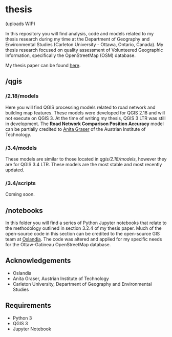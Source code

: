# thesis 

(uploads WIP)

In this repository you will find analysis, code and models related to my thesis research during my time at the Department of Geography and Environmental Studies (Carleton University - Ottawa, Ontario, Canada). My thesis research focused on quality assessment of Volunteered Geographic Information, specifically the OpenStreetMap (OSM) database.

My thesis paper can be found [here](https://curve.carleton.ca/fb66a114-871d-4cac-bfb1-092a65a28ccc).

## /qgis

### /2.18/models

Here you will find QGIS processing models related to road network and building map features. These models were developed for QGIS 2.18 and will not execute on QGIS 3. At the time of writing my thesis, QGIS 3 LTR was still in development. The **Road Network Comparison Position Accuracy** model can be partially credited to [Anita Graser](https://anitagraser.com/) of the Austrian Institute of Technology.

### /3.4/models

These models are similar to those located in *qgis/2.18/models*, however they are for QGIS 3.4 LTR. These models are the most stable and most recently updated.

### /3.4/scripts

Coming soon.

## /notebooks

In this folder you will find a series of Python Jupyter notebooks that relate to the methodology outlined in section 3.2.4 of my thesis paper. Much of the open-source code in this section can be credited to the open-source GIS team at [Oslandia](https://github.com/Oslandia/osm-data-classification). The code was altered and applied for my specific needs for the Ottaw-Gatineau OpenStreetMap database.

## Acknowledgements
* Oslandia
* Anita Graser, Austrian Institute of Technology
* Carleton University, Department of Geography and Environmental Studies

## Requirements

* Python 3
* QGIS 3
* Jupyter Notebook
